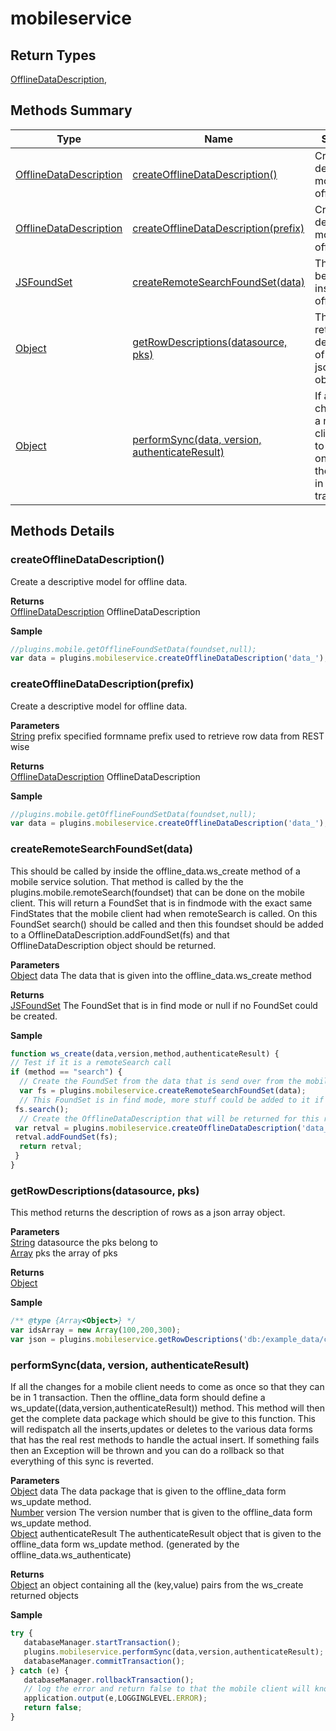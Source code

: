 #  mobileservice

## **Return Types**
[OfflineDataDescription](./OfflineDataDescription.md),

## Methods Summary

| Type                                                  | Name                    | Summary                                                                                                           |
| ----------------------------------------------------- | ----------------------- | ----------------------------------------------------------------------------------------------------------------- |
| [OfflineDataDescription](./OfflineDataDescription.md) | [createOfflineDataDescription()](mobileservice.md#createofflinedatadescription)                   | Create a descriptive model for offline data..                                    |
| [OfflineDataDescription](./OfflineDataDescription.md) | [createOfflineDataDescription(prefix)](mobileservice.md#createofflinedatadescription-prefix)                   | Create a descriptive model for offline data..                                    |
| [JSFoundSet](../../Database%20Manager/JSFoundSet.md) | [createRemoteSearchFoundSet(data)](mobileservice.md#createremotesearchfoundset-data)                   | This should be called by inside the offline_data..                                    |
| [Object](../../JSLib/Object.md) | [getRowDescriptions(datasource, pks)](mobileservice.md#getrowdescriptions-datasource-pks)                   | This method returns the description of rows as a json array object..                                    |
| [Object](../../JSLib/Object.md) | [performSync(data, version, authenticateResult)](mobileservice.md#performsync-data-version-authenticateresult)                   | If all the changes for a mobile client needs to come as once so that they can be in 1 transaction..                                    |

## Methods Details

### createOfflineDataDescription()

Create a descriptive model for offline data.


**Returns**\
[OfflineDataDescription](./OfflineDataDescription.md) OfflineDataDescription


**Sample**

```javascript
//plugins.mobile.getOfflineFoundSetData(foundset,null);
var data = plugins.mobileservice.createOfflineDataDescription('data_');
```
### createOfflineDataDescription(prefix)

Create a descriptive model for offline data.

**Parameters**\
[String](../../JSLib/String.md) prefix specified formname prefix used to retrieve row data from REST wise

**Returns**\
[OfflineDataDescription](./OfflineDataDescription.md) OfflineDataDescription


**Sample**

```javascript
//plugins.mobile.getOfflineFoundSetData(foundset,null);
var data = plugins.mobileservice.createOfflineDataDescription('data_');
```
### createRemoteSearchFoundSet(data)

This should be called by inside the offline_data.ws_create method of a mobile service solution.
That method is called by the the plugins.mobile.remoteSearch(foundset) that can be done on the mobile client.
This will return a FoundSet that is in findmode with the exact same FindStates that the mobile client had when remoteSearch is called.
On this FoundSet search() should be called and then this foundset should be added to a OfflineDataDescription.addFoundSet(fs) and that
OfflineDataDescription object should be returned.

**Parameters**\
[Object](../../JSLib/Object.md) data The data that is given into the offline_data.ws_create method

**Returns**\
[JSFoundSet](../../Database%20Manager/JSFoundSet.md) The FoundSet that is in find mode or null if no FoundSet could be created.


**Sample**

```javascript
function ws_create(data,version,method,authenticateResult) {
// Test if it is a remoteSearch call
if (method == "search") {
  // Create the FoundSet from the data that is send over from the mobile client
  var fs = plugins.mobileservice.createRemoteSearchFoundSet(data);
  // This FoundSet is in find mode, more stuff could be added to it if you want to filter even more. Then call search()
 fs.search();
  // Create the OfflineDataDescription that will be returned for this remoteSearch
 var retval = plugins.mobileservice.createOfflineDataDescription('data_');
 retval.addFoundSet(fs);
  return retval;
 }
}
```
### getRowDescriptions(datasource, pks)

This method returns the description of rows as a json array object.

**Parameters**\
[String](../../JSLib/String.md) datasource the pks belong to\
[Array](../../JSLib/Array.md) pks the array of pks

**Returns**\
[Object](../../JSLib/Object.md) 


**Sample**

```javascript
/** @type {Array<Object>} */
var idsArray = new Array(100,200,300);
var json = plugins.mobileservice.getRowDescriptions('db:/example_data/contacts', idsArray)
```
### performSync(data, version, authenticateResult)

If all the changes for a mobile client needs to come as once so that they can be in 1 transaction. Then the offline_data form should define a ws_update((data,version,authenticateResult)) method.
This method will then get the complete data package which should be give to this function.
This will redispatch all the inserts,updates or deletes to the various data forms that has the real rest methods to handle the actual insert.
If something fails then an Exception will be thrown and you can do a rollback so that everything of this sync is reverted.

**Parameters**\
[Object](../../JSLib/Object.md) data The data package that is given to the offline_data form ws_update method.\
[Number](../../JSLib/Number.md) version The version number that is given to the offline_data form ws_update method.\
[Object](../../JSLib/Object.md) authenticateResult The authenticateResult object that is given to the offline_data form ws_update method. (generated by the  offline_data.ws_authenticate)

**Returns**\
[Object](../../JSLib/Object.md) an object containing all the (key,value) pairs from the ws_create returned objects


**Sample**

```javascript
try {
   databaseManager.startTransaction();
   plugins.mobileservice.performSync(data,version,authenticateResult);
   databaseManager.commitTransaction();
} catch (e) {
   databaseManager.rollbackTransaction();
   // log the error and return false to that the mobile client will know the sync did fail.
   application.output(e,LOGGINGLEVEL.ERROR);
   return false;
}
```


